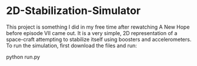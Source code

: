 # 2D-Stabilization-Simulator
This project is something I did in my free time after rewatching A New Hope before episode VII came out. 
It is a very simple, 2D representation of a space-craft attempting to stabilize itself using boosters and accelerometers. 
To run the simulation, first download the files and run:

python run.py


